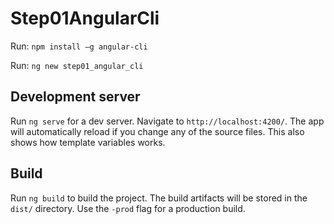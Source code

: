 # Step01AngularCli


Run: `npm install –g angular-cli`

Run: `ng new step01_angular_cli`

## Development server
Run `ng serve` for a dev server. Navigate to `http://localhost:4200/`. 
The app will automatically reload if you change any of the source files.
This also shows how template variables works.

## Build

Run `ng build` to build the project. The build artifacts will be stored in the `dist/` directory. Use the `-prod` flag for a production build.

